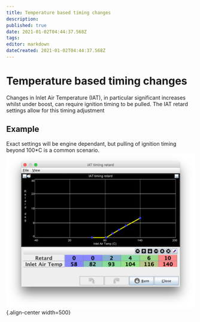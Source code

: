 ```yaml
---
title: Temperature based timing changes
description: 
published: true
date: 2021-01-02T04:44:37.568Z
tags: 
editor: markdown
dateCreated: 2021-01-02T04:44:37.568Z
---
```


# Temperature based timing changes
Changes in Inlet Air Temperature (IAT), in particular significant increases whilst under boost, can require ignition timing to be pulled. The IAT retard settings allow for this timing adjustment

## Example
Exact settings will be engine dependant, but pulling of ignition timing beyond 100\*C is a common scenario.
![iat_retard.png](/img/ignition/iat_retard.png){.align-center width=500}